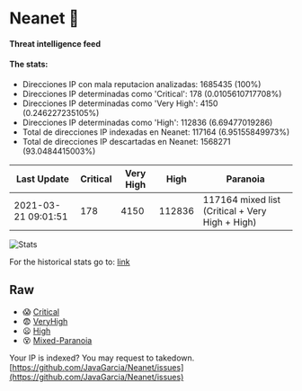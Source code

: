 # Neanet :hocho:
#### Threat intelligence feed
#### The stats:

- Direcciones IP con mala reputacion analizadas: 1685435 (100%)
- Direcciones IP determinadas como 'Critical':  178 (0.0105610717708%)
- Direcciones IP determinadas como 'Very High':  4150 (0.246227235105%)
- Direcciones IP determinadas como 'High':  112836 (6.69477019286)
- Total de direcciones IP indexadas en Neanet:  117164 (6.95155849973%)
- Total de direcciones IP descartadas en Neanet:  1568271 (93.0484415003%)

| Last Update | Critical | Very High | High | Paranoia |
| --- | --- | --- | --- | --- |
| 2021-03-21 09:01:51 | 178 | 4150 | 112836 | 117164 mixed list (Critical + Very High + High)|

![Stats](https://docs.google.com/spreadsheets/d/e/2PACX-1vSnaNMIXVabIpDJjufMlzH7poXnshF3mgd8Is1g9ytUEzVsP5my4Trn8f-xkoLLQ38xpL3HtmUexLo6/pubchart?oid=501124687&format=image)

For the historical stats go to: [link](/stats.csv)
## Raw
- :scream: [Critical](https://raw.githubusercontent.com/JavaGarcia/Neanet/master/blacklists/neanet_critical.txt)
- :fearful: [VeryHigh](https://raw.githubusercontent.com/JavaGarcia/Neanet/master/blacklists/neanet_veryHigh.txtt)
- :frowning: [High](https://raw.githubusercontent.com/JavaGarcia/Neanet/master/blacklists/neanet_high.txt)
- :dizzy_face: [Mixed-Paranoia](https://raw.githubusercontent.com/JavaGarcia/Neanet/master/blacklists/neanet_all.txt)


Your IP is indexed? You may request to takedown. [https://github.com/JavaGarcia/Neanet/issues](https://github.com/JavaGarcia/Neanet/issues)





























































































































































































































































































































































































































































































































































































































































































































































































































































































































































































































































































































































































































































































































































































































































































































































































































































































































































































































































































































































































































































































































































































































































































































































































































































































































































































































































































































































































































































































































































































































































































































































































































































































































































































































































































































































































































































































































































































































































































































































































































































































































































































































































































































































































































































































































































































































































































































































































































































































































































































































































































































































































































